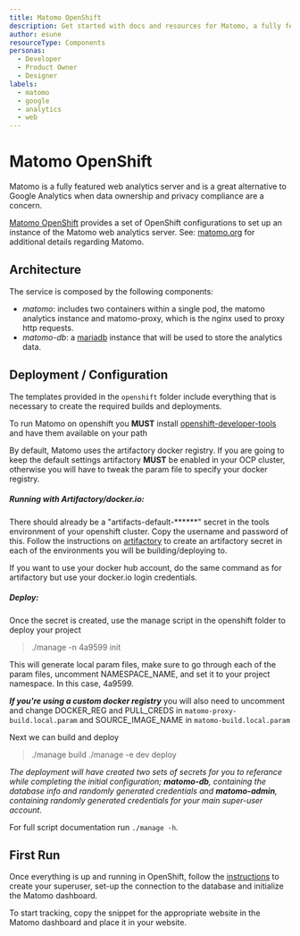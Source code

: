 ```yaml
---
title: Matomo OpenShift
description: Get started with docs and resources for Matomo, a fully featured web analytics server. It's a great alternative to Google Analytics when data ownership and privacy compliance are a concern.
author: esune
resourceType: Components
personas: 
  - Developer
  - Product Owner
  - Designer
labels:
  - matomo
  - google
  - analytics
  - web
---
```

# Matomo OpenShift
Matomo is a fully featured web analytics server and is a great alternative to Google Analytics when data ownership and privacy compliance are a concern.

[Matomo OpenShift](https://github.com/BCDevOps/matomo-openshift) provides a set of OpenShift configurations to set up an instance of the Matomo web analytics server. See: [matomo.org](https://matomo.org/) for additional details regarding Matomo.

## Architecture
The service is composed by the following components:
- *matomo*: includes two containers within a single pod, the matomo analytics instance and matomo-proxy, which is the nginx used to proxy http requests.
- *matomo-db*: a [mariadb](https://mariadb.org) instance that will be used to store the analytics data.

## Deployment / Configuration
The templates provided in the `openshift` folder include everything that is necessary to create the required builds and deployments.  

To run Matomo on openshift you **MUST** install [openshift-developer-tools](https://github.com/BCDevOps/openshift-developer-tools) and have them available on your path  

By default, Matomo uses the artifactory docker registry. If you are going to keep the default settings artifactory **MUST** be enabled in your OCP cluster, otherwise you will have to tweak the param file to specify your docker registry.  


##### Running with Artifactory/docker.io:
There should already be a "artifacts-default-\*\*\*\*\*\*" secret in the tools environment of your openshift cluster. Copy the username and password of this.
Follow the instructions on [artifactory](https://developer.gov.bc.ca/Artifact-Repositories) to create an artifactory secret in each of the environments
you will be building/deploying to.

If you want to use your docker hub account, do the same command as for artifactory but use your docker.io login credentials.
##### Deploy:

Once the secret is created, use the manage script in the openshift folder to deploy your project  
>./manage -n 4a9599 init  
  
This will generate local param files, make sure to go through each of the param files, uncomment NAMESPACE_NAME, and set it to your project namespace. In this case, 4a9599.  

***If you're using a custom docker registry*** you will also need to uncomment and change DOCKER_REG and PULL_CREDS in `matomo-proxy-build.local.param` and SOURCE_IMAGE_NAME in `matomo-build.local.param`  

Next we can build and deploy  
>./manage build
>./manage -e dev deploy  

_The deployment will have created two sets of secrets for you to referance while completing the initial configuration; **matomo-db**, containing the database info and randomly generated credentials and **matomo-admin**, containing randomly generated credentials for your main super-user account._

For full script documentation run `./manage -h`.

## First Run
Once everything is up and running in OpenShift, follow the [instructions](https://matomo.org/docs/installation/#the-5-minute-matomo-installation) to create your superuser, set-up the connection to the database and initialize the Matomo dashboard.

To start tracking, copy the snippet for the appropriate website in the Matomo dashboard and place it in your website.
